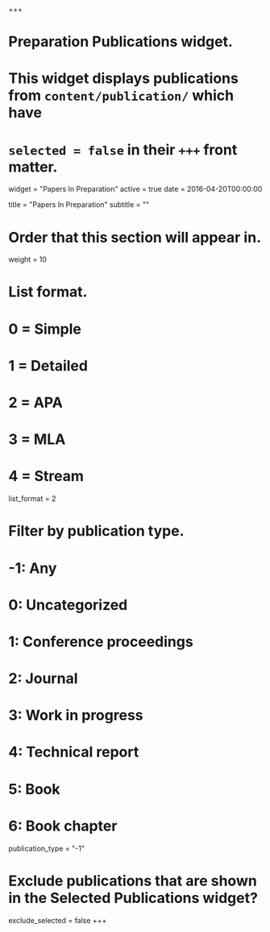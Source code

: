 +++
# Preparation Publications widget.
# This widget displays publications from `content/publication/` which have
# `selected = false` in their `+++` front matter.
widget = "Papers In Preparation"
active = true
date = 2016-04-20T00:00:00

title = "Papers In Preparation"
subtitle = ""

# Order that this section will appear in.
weight = 10

# List format.
#   0 = Simple
#   1 = Detailed
#   2 = APA
#   3 = MLA
#   4 = Stream
list_format = 2

# Filter by publication type.
# -1: Any
#  0: Uncategorized
#  1: Conference proceedings
#  2: Journal
#  3: Work in progress
#  4: Technical report
#  5: Book
#  6: Book chapter
publication_type = "-1"

# Exclude publications that are shown in the Selected Publications widget?
exclude_selected = false
+++


